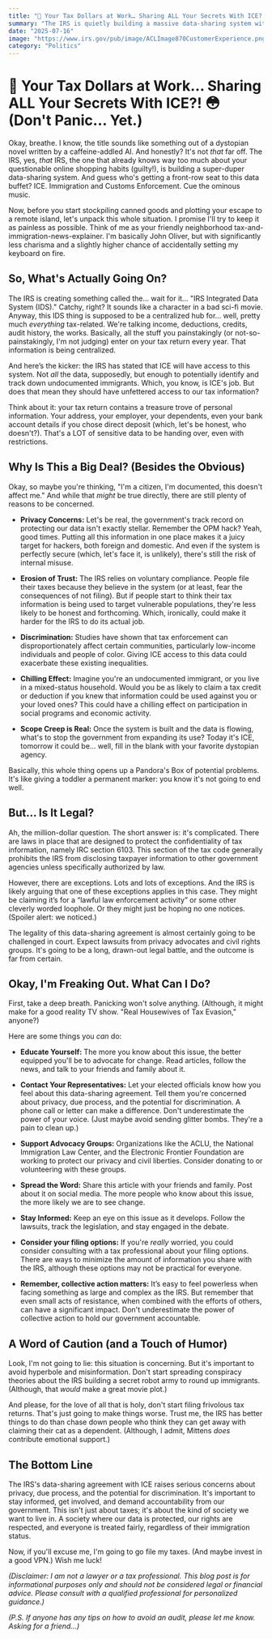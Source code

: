 ```yaml
---
title: "🚨 Your Tax Dollars at Work… Sharing ALL Your Secrets With ICE?! 😳 (Don't Panic… Yet.)"
summary: "The IRS is quietly building a massive data-sharing system with ICE, raising serious privacy concerns. Let's break down what's happening, why it's worrying, and what, if anything, we can do about it. Grab a cup of tea (or something stronger) – we're going in."
date: "2025-07-16"
image: "https://www.irs.gov/pub/image/ACLImage870CustomerExperience.png"
category: "Politics"
---
```


# 🚨 Your Tax Dollars at Work… Sharing ALL Your Secrets With ICE?! 😳 (Don't Panic… Yet.)

Okay, breathe. I know, the title sounds like something out of a dystopian novel written by a caffeine-addled AI. And honestly? It's not _that_ far off. The IRS, yes, _that_ IRS, the one that already knows way too much about your questionable online shopping habits (guilty!), is building a super-duper data-sharing system. And guess who's getting a front-row seat to this data buffet? ICE. Immigration and Customs Enforcement. Cue the ominous music.

Now, before you start stockpiling canned goods and plotting your escape to a remote island, let's unpack this whole situation. I promise I'll try to keep it as painless as possible. Think of me as your friendly neighborhood tax-and-immigration-news-explainer. I'm basically John Oliver, but with significantly less charisma and a slightly higher chance of accidentally setting my keyboard on fire.

## So, What's Actually Going On?

The IRS is creating something called the… wait for it… "IRS Integrated Data System (IDS)." Catchy, right? It sounds like a character in a bad sci-fi movie. Anyway, this IDS thing is supposed to be a centralized hub for… well, pretty much _everything_ tax-related. We're talking income, deductions, credits, audit history, the works. Basically, all the stuff you painstakingly (or not-so-painstakingly, I'm not judging) enter on your tax return every year. That information is being centralized.

And here’s the kicker: the IRS has stated that ICE will have access to this system. Not _all_ the data, supposedly, but enough to potentially identify and track down undocumented immigrants. Which, you know, is ICE's job. But does that mean they should have unfettered access to our tax information?

Think about it: your tax return contains a treasure trove of personal information. Your address, your employer, your dependents, even your bank account details if you chose direct deposit (which, let's be honest, who doesn't?). That's a LOT of sensitive data to be handing over, even with restrictions.

## Why Is This a Big Deal? (Besides the Obvious)

Okay, so maybe you're thinking, "I'm a citizen, I'm documented, this doesn't affect me." And while that _might_ be true directly, there are still plenty of reasons to be concerned.

- **Privacy Concerns:** Let's be real, the government's track record on protecting our data isn't exactly stellar. Remember the OPM hack? Yeah, good times. Putting all this information in one place makes it a juicy target for hackers, both foreign and domestic. And even if the system is perfectly secure (which, let's face it, is unlikely), there's still the risk of internal misuse.

- **Erosion of Trust:** The IRS relies on voluntary compliance. People file their taxes because they believe in the system (or at least, fear the consequences of not filing). But if people start to think their tax information is being used to target vulnerable populations, they're less likely to be honest and forthcoming. Which, ironically, could make it harder for the IRS to do its actual job.

- **Discrimination:** Studies have shown that tax enforcement can disproportionately affect certain communities, particularly low-income individuals and people of color. Giving ICE access to this data could exacerbate these existing inequalities.

- **Chilling Effect:** Imagine you're an undocumented immigrant, or you live in a mixed-status household. Would you be as likely to claim a tax credit or deduction if you knew that information could be used against you or your loved ones? This could have a chilling effect on participation in social programs and economic activity.

- **Scope Creep is Real:** Once the system is built and the data is flowing, what's to stop the government from expanding its use? Today it's ICE, tomorrow it could be… well, fill in the blank with your favorite dystopian agency.

Basically, this whole thing opens up a Pandora's Box of potential problems. It's like giving a toddler a permanent marker: you know it's not going to end well.

## But… Is It Legal?

Ah, the million-dollar question. The short answer is: it's complicated. There are laws in place that are designed to protect the confidentiality of tax information, namely IRC section 6103. This section of the tax code generally prohibits the IRS from disclosing taxpayer information to other government agencies unless specifically authorized by law.

However, there are exceptions. Lots and lots of exceptions. And the IRS is likely arguing that one of these exceptions applies in this case. They might be claiming it’s for a “lawful law enforcement activity” or some other cleverly worded loophole. Or they might just be hoping no one notices. (Spoiler alert: we noticed.)

The legality of this data-sharing agreement is almost certainly going to be challenged in court. Expect lawsuits from privacy advocates and civil rights groups. It's going to be a long, drawn-out legal battle, and the outcome is far from certain.

## Okay, I'm Freaking Out. What Can I Do?

First, take a deep breath. Panicking won't solve anything. (Although, it might make for a good reality TV show. "Real Housewives of Tax Evasion," anyone?)

Here are some things you _can_ do:

- **Educate Yourself:** The more you know about this issue, the better equipped you'll be to advocate for change. Read articles, follow the news, and talk to your friends and family about it.

- **Contact Your Representatives:** Let your elected officials know how you feel about this data-sharing agreement. Tell them you're concerned about privacy, due process, and the potential for discrimination. A phone call or letter can make a difference. Don't underestimate the power of your voice. (Just maybe avoid sending glitter bombs. They're a pain to clean up.)

- **Support Advocacy Groups:** Organizations like the ACLU, the National Immigration Law Center, and the Electronic Frontier Foundation are working to protect our privacy and civil liberties. Consider donating to or volunteering with these groups.

- **Spread the Word:** Share this article with your friends and family. Post about it on social media. The more people who know about this issue, the more likely we are to see change.

- **Stay Informed:** Keep an eye on this issue as it develops. Follow the lawsuits, track the legislation, and stay engaged in the debate.

- **Consider your filing options:** If you're _really_ worried, you could consider consulting with a tax professional about your filing options. There are ways to minimize the amount of information you share with the IRS, although these options may not be practical for everyone.

- **Remember, collective action matters:** It’s easy to feel powerless when facing something as large and complex as the IRS. But remember that even small acts of resistance, when combined with the efforts of others, can have a significant impact. Don't underestimate the power of collective action to hold our government accountable.

## A Word of Caution (and a Touch of Humor)

Look, I'm not going to lie: this situation is concerning. But it's important to avoid hyperbole and misinformation. Don't start spreading conspiracy theories about the IRS building a secret robot army to round up immigrants. (Although, that _would_ make a great movie plot.)

And please, for the love of all that is holy, don't start filing frivolous tax returns. That's just going to make things worse. Trust me, the IRS has better things to do than chase down people who think they can get away with claiming their cat as a dependent. (Although, I admit, Mittens _does_ contribute emotional support.)

## The Bottom Line

The IRS's data-sharing agreement with ICE raises serious concerns about privacy, due process, and the potential for discrimination. It's important to stay informed, get involved, and demand accountability from our government. This isn't just about taxes; it's about the kind of society we want to live in. A society where our data is protected, our rights are respected, and everyone is treated fairly, regardless of their immigration status.

Now, if you'll excuse me, I'm going to go file my taxes. (And maybe invest in a good VPN.) Wish me luck!

_(Disclaimer: I am not a lawyer or a tax professional. This blog post is for informational purposes only and should not be considered legal or financial advice. Please consult with a qualified professional for personalized guidance.)_

_(P.S. If anyone has any tips on how to avoid an audit, please let me know. Asking for a friend…)_
